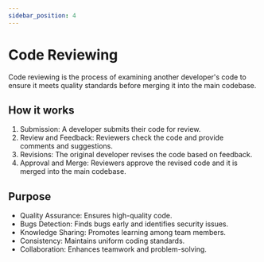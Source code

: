 ```yaml
---
sidebar_position: 4
---
```


# Code Reviewing

Code reviewing is the process of examining another developer's code to ensure it
meets quality standards before merging it into the main codebase.

## How it works

1. Submission: A developer submits their code for review.
2. Review and Feedback: Reviewers check the code and provide comments and
   suggestions.
3. Revisions: The original developer revises the code based on feedback.
4. Approval and Merge: Reviewers approve the revised code and it is merged into
   the main codebase.

## Purpose

- Quality Assurance: Ensures high-quality code.
- Bugs Detection: Finds bugs early and identifies security issues.
- Knowledge Sharing: Promotes learning among team members.
- Consistency: Maintains uniform coding standards.
- Collaboration: Enhances teamwork and problem-solving.
